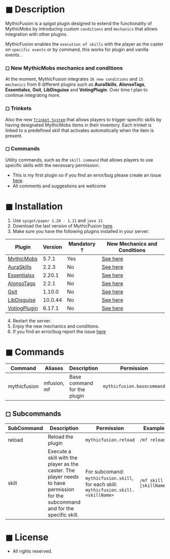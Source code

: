# ◼ Description
MythicFusion is a spigot plugin designed to extend the functionality of MythicMobs by introducing custom `conditions` and `mechanics` that allows integration with other plugins.

MythicFusion enables the `execution of skills` with the player as the caster on `specific events` or by command, this works for plugin and vanilla events. .

### ◻ New MythicMobs mechanics and conditions
At the moment, MythicFusion integrates `16 new conditions` and `15 mechanics` from 6 different plugins such as **AuraSkills**, **AlonsoTags**, **Essentialsx**, **Gsit**, **LibDisguise** and **VotingPlugin**. Over time I plan to continue integrating more.

### ◻ Trinkets
Also the new [`Trinket System`](https://github.com/KellerThompson/MythicFusionWiki/wiki/Trinkets) that allows players to trigger specific skills by having designated MythicMobs items in their inventory. Each trinket is linked to a predefined skill that activates automatically when the item is present.

### ◻ Commands
Utility commands, such as the `skill command` that allows players to use specific skills with the necessary permission.

* This is my first plugin so if you find an error/bug please create an issue [here](https://github.com/KellerThompson/MythicFusionWiki/issues). 
* All comments and suggestions are wellcome

# ◼ Installation 
1. Use `spigot/paper 1.20 - 1.21` and `java 21`
2. Download the last version of MythicFusion [here](https://modrinth.com/plugin/mythicfusion).
3. Make sure you have the following plugins installed in your server:


| Plugin       | Version      | Mandatory ?   | New Mechanics and Conditions |
|--------------|--------------|--------------|--------------|
| [MythicMobs](https://www.spigotmc.org/resources/%E2%9A%94-mythicmobs-free-version-%E2%96%BAthe-1-custom-mob-creator%E2%97%84.5702/)| 5.7.1 | Yes | [See here](https://github.com/KellerThompson/MythicFusionWiki/wiki/Vanilla-Fusion) |
| [AuraSkills](https://www.spigotmc.org/resources/auraskills.81069/)| 2.2.3 | No  | [See here](https://github.com/KellerThompson/MythicFusionWiki/wiki/AuraSkills-Fusion)|
| [Essentialsx](https://essentialsx.net/downloads.html)| 2.20.1 | No | [See here](https://github.com/KellerThompson/MythicFusionWiki/wiki/Essentialsx-Fusion)|
| [AlonsoTags](https://www.spigotmc.org/resources/%E2%9C%85-alonsotags-1-8-%E2%80%A2-unlimited-tags-textures-custom-model-data.83664/)| 2.2.1 | No |  [See here](https://github.com/KellerThompson/MythicFusionWiki/wiki/AlonsoTags-Fusion)|
| [Gsit](https://www.spigotmc.org/resources/gsit-modern-sit-seat-and-chair-lay-and-crawl-plugin-1-16-1-21-1.62325/)| 1.10.0 | No   | [See here](https://github.com/KellerThompson/MythicFusionWiki/wiki/Gsit-Fusion)|
| [LibDisguise](https://www.spigotmc.org/resources/libs-disguises-free.81/)| 10.0.44 | No   | [See here](https://github.com/KellerThompson/MythicFusionWiki/wiki/LibDisguise-Fusion)|
|[VotingPlugin](https://www.spigotmc.org/resources/votingplugin.15358/)|6.17.1|No|[See here](https://github.com/KellerThompson/MythicFusionWiki/wiki/VotingPlugin-Fusion)|

4. Restart the server.
5. Enjoy the new mechanics and conditions.
6. If you find an error/bug report the issue [here](https://github.com/KellerThompson/MythicFusionWiki/issues)

# ◼ Commands
| Command| Aliases| Description|Permission|Example|
|--------------|--------------|--------------|-------------|-------------|
| mythicfusion| mfusion, mf | Base command for the plugin| ```mythicfusion.basecommand```| `/mf [subCommand] [args]`|

## ◻ Subcommands
| SubCommand   |Description | Permission |Example|
|--------------|--------------|--------------|-------------|
| reload | Reload the plugin| ```mythicfusion.reload```| `/mf reload`|
| skill | Execute a skill with the player as the caster. The player needs to have permission for the subcommand and for the specific skill. | For subcomand: ```mythicfusion.skill```, for each skill: ```mythicfusion.skill.<skillName>```| `/mf skill [skillName]`|

# ◼ License
* All rights reserved.
